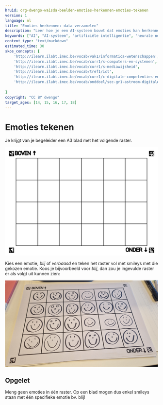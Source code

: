 ```yaml
---
hruid: org-dwengo-waisda-beelden-emoties-herkennen-emoties-tekenen
version: 1
language: nl
title: "Emoties herkennen: data verzamelen"
description: "Leer hoe je een AI-systeem bouwt dat emoties kan herkennen."
keywords: ["AI", "AI-systeem", "artificiële intelligentie", "neurale netwerken", "classificatie", "beelden", "emoties"]
content_type: "text/markdown"
estimated_time: 30
skos_concepts: [
    'http://ilearn.ilabt.imec.be/vocab/vak1/informatica-wetenschappen', 
    'http://ilearn.ilabt.imec.be/vocab/curr1/s-computers-en-systemen',
    'http://ilearn.ilabt.imec.be/vocab/curr1/s-mediawijsheid',
    'http://ilearn.ilabt.imec.be/vocab/tref1/ict',
    'http://ilearn.ilabt.imec.be/vocab/curr1/c-digitale-competenties-en-mediawijsheid',
    'http://ilearn.ilabt.imec.be/vocab/onddoel/sec-gr1-astroom-digitale-competenties-en-mediawijsheid-4.5',

]
copyright: "CC BY dwengo"
target_ages: [14, 15, 16, 17, 18]
---
```


# Emoties tekenen

Je krijgt van je begeleider een A3 blad met het volgende raster.

![](images/raster.svg)

Kies een emotie, *blij* of *verbaasd* en teken het raster vol met smileys met die gekozen emotie. Koos je bijvoorbeeld voor *blij*, dan zou je ingevulde raster er als volgt uit kunnen zien:

![](images/voorbeeld_raster_blij.jpg)

<div class="dwengo-content important">
<h2 class="title">Opgelet</h2>
<div class="content">
Meng geen emoties in één raster. Op een blad mogen dus enkel smileys staan met één specifieke emotie bv. blij!
</div>
</div>